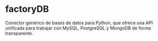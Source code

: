 # factoryDB
Conector genérico de bases de datos para Python, que ofrece una API unificada para trabajar con MySQL, PostgreSQL y MongoDB de forma transparente.
